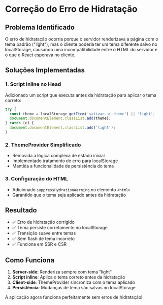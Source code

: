 # Correção do Erro de Hidratação

## Problema Identificado
O erro de hidratação ocorria porque o servidor renderizava a página com o tema padrão ("light"), mas o cliente poderia ter um tema diferente salvo no localStorage, causando uma incompatibilidade entre o HTML do servidor e o que o React esperava no cliente.

## Soluções Implementadas

### 1. Script Inline no Head
Adicionado um script que executa antes da hidratação para aplicar o tema correto:

```javascript
try {
  const theme = localStorage.getItem('sativar-ui-theme') || 'light';
  document.documentElement.classList.add(theme);
} catch (e) {
  document.documentElement.classList.add('light');
}
```

### 2. ThemeProvider Simplificado
- Removida a lógica complexa de estado inicial
- Implementado tratamento de erro para localStorage
- Mantida a funcionalidade de persistência do tema

### 3. Configuração do HTML
- Adicionado `suppressHydrationWarning` no elemento `<html>`
- Garantido que o tema seja aplicado antes da hidratação

## Resultado
- ✅ Erro de hidratação corrigido
- ✅ Tema persiste corretamente no localStorage
- ✅ Transição suave entre temas
- ✅ Sem flash de tema incorreto
- ✅ Funciona em SSR e CSR

## Como Funciona
1. **Server-side**: Renderiza sempre com tema "light"
2. **Script inline**: Aplica o tema correto antes da hidratação
3. **Client-side**: ThemeProvider sincroniza com o tema aplicado
4. **Persistência**: Mudanças de tema são salvas no localStorage

A aplicação agora funciona perfeitamente sem erros de hidratação!
